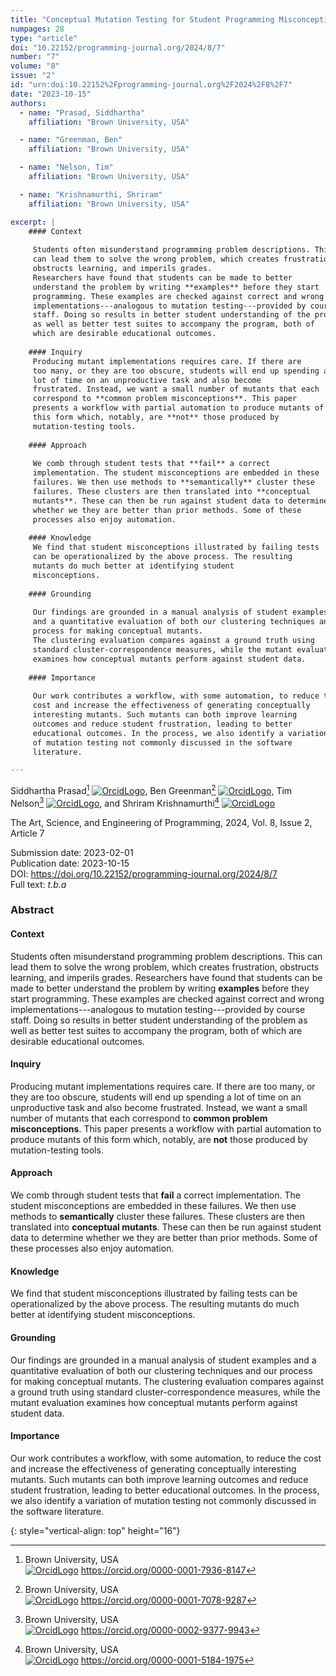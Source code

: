 ```yaml
---
title: "Conceptual Mutation Testing for Student Programming Misconceptions"
numpages: 28
type: "article"
doi: "10.22152/programming-journal.org/2024/8/7"
number: "7"
volume: "8"
issue: "2"
id: "urn:doi:10.22152%2Fprogramming-journal.org%2F2024%2F8%2F7"
date: "2023-10-15"
authors: 
  - name: "Prasad, Siddhartha"
    affiliation: "Brown University, USA"

  - name: "Greenman, Ben"
    affiliation: "Brown University, USA"

  - name: "Nelson, Tim"
    affiliation: "Brown University, USA"

  - name: "Krishnamurthi, Shriram"
    affiliation: "Brown University, USA"

excerpt: |
    #### Context
    
     Students often misunderstand programming problem descriptions. This
     can lead them to solve the wrong problem, which creates frustration,
     obstructs learning, and imperils grades.
     Researchers have found that students can be made to better
     understand the problem by writing **examples** before they start
     programming. These examples are checked against correct and wrong
     implementations---analogous to mutation testing---provided by course
     staff. Doing so results in better student understanding of the problem
     as well as better test suites to accompany the program, both of
     which are desirable educational outcomes.
    
    #### Inquiry
     Producing mutant implementations requires care. If there are
     too many, or they are too obscure, students will end up spending a
     lot of time on an unproductive task and also become
     frustrated. Instead, we want a small number of mutants that each
     correspond to **common problem misconceptions**. This paper
     presents a workflow with partial automation to produce mutants of
     this form which, notably, are **not** those produced by
     mutation-testing tools.
    
    #### Approach
    
     We comb through student tests that **fail** a correct
     implementation. The student misconceptions are embedded in these
     failures. We then use methods to **semantically** cluster these
     failures. These clusters are then translated into **conceptual
     mutants**. These can then be run against student data to determine
     whether we they are better than prior methods. Some of these
     processes also enjoy automation.
    
    #### Knowledge
     We find that student misconceptions illustrated by failing tests
     can be operationalized by the above process. The resulting
     mutants do much better at identifying student
     misconceptions.
    
    #### Grounding
    
     Our findings are grounded in a manual analysis of student examples
     and a quantitative evaluation of both our clustering techniques and our
     process for making conceptual mutants.
     The clustering evaluation compares against a ground truth using
     standard cluster-correspondence measures, while the mutant evaluation
     examines how conceptual mutants perform against student data.
    
    #### Importance
    
     Our work contributes a workflow, with some automation, to reduce the
     cost and increase the effectiveness of generating conceptually
     interesting mutants. Such mutants can both improve learning
     outcomes and reduce student frustration, leading to better
     educational outcomes. In the process, we also identify a variation
     of mutation testing not commonly discussed in the software
     literature.

---
```

Siddhartha Prasad[^1] [![OrcidLogo]](https://orcid.org/0000-0001-7936-8147), Ben Greenman[^2] [![OrcidLogo]](https://orcid.org/0000-0001-7078-9287), Tim Nelson[^3] [![OrcidLogo]](https://orcid.org/0000-0002-9377-9943), and Shriram Krishnamurthi[^4] [![OrcidLogo]](https://orcid.org/0000-0001-5184-1975)

The Art, Science, and Engineering of Programming, 2024, Vol. 8, Issue 2, Article 7

Submission date: 2023-02-01  
Publication date: 2023-10-15  
DOI: <https://doi.org/10.22152/programming-journal.org/2024/8/7>  
Full text: *t.b.a*  


### Abstract

#### Context

 Students often misunderstand programming problem descriptions. This
 can lead them to solve the wrong problem, which creates frustration,
 obstructs learning, and imperils grades.
 Researchers have found that students can be made to better
 understand the problem by writing **examples** before they start
 programming. These examples are checked against correct and wrong
 implementations---analogous to mutation testing---provided by course
 staff. Doing so results in better student understanding of the problem
 as well as better test suites to accompany the program, both of
 which are desirable educational outcomes.

#### Inquiry
 Producing mutant implementations requires care. If there are
 too many, or they are too obscure, students will end up spending a
 lot of time on an unproductive task and also become
 frustrated. Instead, we want a small number of mutants that each
 correspond to **common problem misconceptions**. This paper
 presents a workflow with partial automation to produce mutants of
 this form which, notably, are **not** those produced by
 mutation-testing tools.

#### Approach

 We comb through student tests that **fail** a correct
 implementation. The student misconceptions are embedded in these
 failures. We then use methods to **semantically** cluster these
 failures. These clusters are then translated into **conceptual
 mutants**. These can then be run against student data to determine
 whether we they are better than prior methods. Some of these
 processes also enjoy automation.

#### Knowledge
 We find that student misconceptions illustrated by failing tests
 can be operationalized by the above process. The resulting
 mutants do much better at identifying student
 misconceptions.

#### Grounding

 Our findings are grounded in a manual analysis of student examples
 and a quantitative evaluation of both our clustering techniques and our
 process for making conceptual mutants.
 The clustering evaluation compares against a ground truth using
 standard cluster-correspondence measures, while the mutant evaluation
 examines how conceptual mutants perform against student data.

#### Importance

 Our work contributes a workflow, with some automation, to reduce the
 cost and increase the effectiveness of generating conceptually
 interesting mutants. Such mutants can both improve learning
 outcomes and reduce student frustration, leading to better
 educational outcomes. In the process, we also identify a variation
 of mutation testing not commonly discussed in the software
 literature.


[^1]: Brown University, USA  
    [![OrcidLogo]](https://orcid.org/0000-0001-7936-8147) <https://orcid.org/0000-0001-7936-8147>

[^2]: Brown University, USA  
    [![OrcidLogo]](https://orcid.org/0000-0001-7078-9287) <https://orcid.org/0000-0001-7078-9287>

[^3]: Brown University, USA  
    [![OrcidLogo]](https://orcid.org/0000-0002-9377-9943) <https://orcid.org/0000-0002-9377-9943>

[^4]: Brown University, USA  
    [![OrcidLogo]](https://orcid.org/0000-0001-5184-1975) <https://orcid.org/0000-0001-5184-1975>


[OrcidLogo]: /assets/images/orcid.svg "Orcid Logo"
{: style="vertical-align: top" height="16"}
